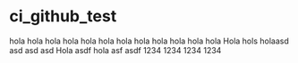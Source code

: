 # ci_github_test
hola
hola
hola
hola
hola
hola
hola
hola
hola
hola
hola
hola
Hola
hols
holaasd
asd
asd
asd
Hola
asdf
hola
asf
asdf
1234
1234
1234
1234
